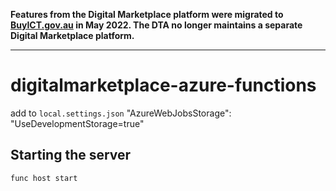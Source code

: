 **Features from the Digital Marketplace platform were migrated to [BuyICT.gov.au](https://www.buyict.gov.au) in May 2022. The DTA no longer maintains a separate Digital Marketplace platform.**

---

# digitalmarketplace-azure-functions

add to `local.settings.json`
"AzureWebJobsStorage": "UseDevelopmentStorage=true"

## Starting the server
`func host start`
